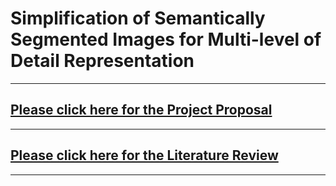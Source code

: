 # Simplification of Semantically Segmented Images for Multi-level of Detail Representation

---

## [Please click here for the Project Proposal](https://sjvyas.github.io/csce645/proposal)

---

## [Please click here for the Literature Review](https://sjvyas.github.io/csce645/literature-review)

---
